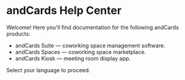 # andCards Help Center

Welcome! Here you'll find documentation for the following andCards products:

* andCards Suite — coworking space management software.
* andCards Spaces — coworking space marketplace.
* andCards Kiosk — meeting room display app.

Select your language to proceed.
